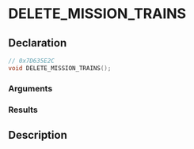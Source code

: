 # DELETE_MISSION_TRAINS

## Declaration
```cpp
// 0x7D635E2C
void DELETE_MISSION_TRAINS();
```

### Arguments

### Results

## Description

